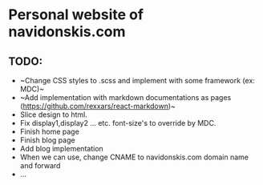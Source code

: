 # Personal website of navidonskis.com

## TODO:

 - ~Change CSS styles to .scss and implement with some framework (ex: MDC)~
 - ~Add implementation with markdown documentations as pages (https://github.com/rexxars/react-markdown)~
 - Slice design to html.
 - Fix display1,display2 ... etc. font-size's to override by MDC.
 - Finish home page
 - Finish blog page
 - Add blog implementation
 - When we can use, change CNAME to navidonskis.com domain name and forward
 - ...